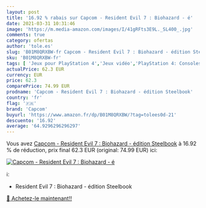 ```yaml
---
layout: post
title: '16.92 % rabais sur Capcom - Resident Evil 7 : Biohazard - é'
date: 2021-03-31 10:31:46
image: 'https://m.media-amazon.com/images/I/41gRFts3E9L._SL400_.jpg'
comments: true
category: ofertas
author: 'tole.es'
slug: 'B01M8QRXBW-fr Capcom - Resident Evil 7 : Biohazard - édition Steelbook'
sku: 'B01M8QRXBW-fr'
tags: [ 'Jeux pour PlayStation 4','Jeux vidéo','PlayStation 4: Consoles, jeux et accessoires','capcom', ]
actualPrice: 62.3 EUR
currency: EUR
price: 62.3
comparePrice: 74.99 EUR
prodname: 'Capcom - Resident Evil 7 : Biohazard - édition Steelbook'
country: 'fr'
flag: '🇫🇷'
brand: 'Capcom'
buyurl: 'https://www.amazon.fr/dp/B01M8QRXBW/?tag=tolees0d-21'
descuento: '16.92'
average: '64.9296296296297'
---
```


Vous avez [Capcom - Resident Evil 7 : Biohazard - édition Steelbook](https://www.amazon.fr/dp/B01M8QRXBW/?tag=tolees0d-21)  à  16.92 % de réduction, prix final  62.3 EUR (original: 74.99 EUR) ici:

[![Capcom - Resident Evil 7 : Biohazard - é](https://m.media-amazon.com/images/I/41gRFts3E9L._SL400_.jpg)](https://www.amazon.fr/dp/B01M8QRXBW/?tag=tolees0d-21)

ℹ️:

- Resident Evil 7 : Biohazard - édition Steelbook

[🛒 Achetez-le maintenant!!](https://www.amazon.fr/dp/B01M8QRXBW/?tag=tolees0d-21)
